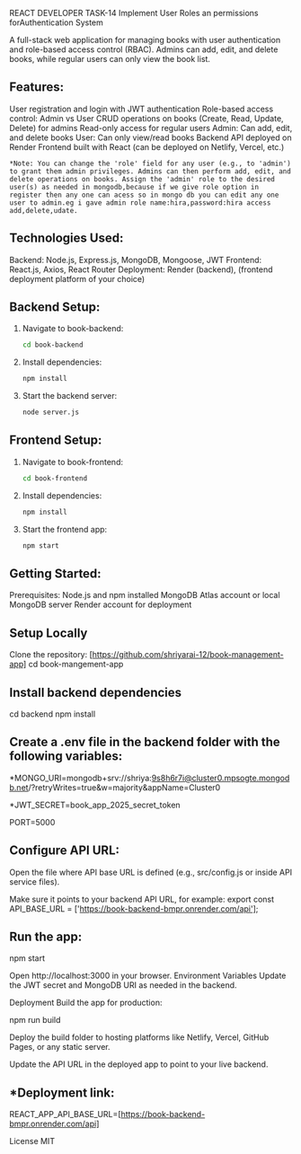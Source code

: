  REACT DEVELOPER TASK-14
 Implement User Roles an permissions forAuthentication System

A full-stack web application for managing books with user authentication and role-based access control (RBAC).
Admins can add, edit, and delete books, while regular users can only view the book list.

 ## Features:
User registration and login with JWT authentication
Role-based access control: Admin vs User
CRUD operations on books (Create, Read, Update, Delete) for admins
Read-only access for regular users
Admin: Can add, edit, and delete books
User: Can only view/read books
Backend API deployed on Render
Frontend built with React (can be deployed on Netlify, Vercel, etc.)

    *Note: You can change the 'role' field for any user (e.g., to 'admin') to grant them admin privileges. Admins can then perform add, edit, and delete operations on books. Assign the 'admin' role to the desired user(s) as needed in mongodb,because if we give role option in register then any one can acess so in mongo db you can edit any one user to admin.eg i gave admin role name:hira,password:hira access add,delete,udate.

## Technologies Used:
   Backend: Node.js, Express.js, MongoDB, Mongoose, JWT
   Frontend: React.js, Axios, React Router
   Deployment: Render (backend), (frontend deployment platform of your choice)

 ## Backend Setup:
1. Navigate to book-backend:
   ```sh
   cd book-backend
   ```
2. Install dependencies:
   ```sh
   npm install
   ```
3. Start the backend server:
   ```sh
   node server.js
   ```

 ## Frontend Setup:
1. Navigate to book-frontend:
   ```sh
   cd book-frontend
   ```
2. Install dependencies:
   ```sh
   npm install
   ```

3. Start the frontend app:
   ```sh
   npm start
   ```
## Getting Started:
Prerequisites:
Node.js and npm installed
MongoDB Atlas account or local MongoDB server
Render account for deployment

## Setup Locally
Clone the repository:
[https://github.com/shriyarai-12/book-management-app]
cd book-mangement-app

## Install backend dependencies
cd backend
npm install

## Create a .env file in the backend folder with the following variables:

*MONGO_URI=mongodb+srv://shriya:9s8h6r7i@cluster0.mpsogte.mongodb.net/?retryWrites=true&w=majority&appName=Cluster0

*JWT_SECRET=book_app_2025_secret_token

PORT=5000

## Configure API URL:

Open the file where API base URL is defined (e.g., src/config.js or inside API service files).

Make sure it points to your backend API URL, for example:
export const API_BASE_URL = ['https://book-backend-bmpr.onrender.com/api'];

## Run the app:
npm start

Open http://localhost:3000 in your browser.
 Environment Variables
 Update the JWT secret and MongoDB URI as needed in the backend.

Deployment
Build the app for production:

npm run build

Deploy the build folder to hosting platforms like Netlify, Vercel, GitHub Pages, or any static server.

Update the API URL in the deployed app to point to your live backend.


## *Deployment link:
REACT_APP_API_BASE_URL=[https://book-backend-bmpr.onrender.com/api]

License
MIT


